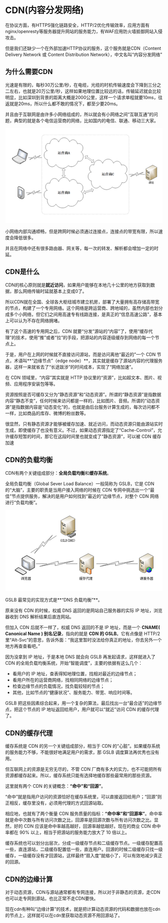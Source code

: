 # CDN(内容分发网络)

在协议方面，有HTTPS强化链路安全，HTTP/2优化传输效率，应用方面有nginx/openresty等服务器提升网站的服务能力，有WAF应用防火墙抵御网站入侵攻击。

但是我们还缺少一个在外部加速HTTP协议的服务，这个服务就是CDN（Content Delivery Network 或 Content Distribution Network），中文名叫“内容分发网络”

## 为什么需要CDN

光速是有限的，每秒30万公里/秒，在电缆，光缆的时机传输速度会下降到三分之二左右，也就是20万公里/秒，这样如果地理位置比较远的话，传输延迟就会比较明显，比如深圳到背景的距离大概是2000公里，这样一个请求单程就要10ms，往返就是20ms，所以什么都不敢的情况下，都至少要20ms。

并且由于互联网是由许多小网络组成的，所以就会有小网络之间“互联互通”的问题，典型的就是各个电信运营商的网络，比如国内的电信、联通、移动三大家。

![运营商网络](./图片/运营商网络.png)

小网络内部沟通顺畅，但是跨网时候必须通过连接点，连接点的带宽有限，所以速度会降低很多。

并且在网络中还有很多路由器、网关等，每一次的转发、解析都会增加一定的时延。

## CDN是什么

CDN的核心原则就是**就近访问**，如果用户能够在本地几十公里的地方获取到数据，那么网络传输时延就基本上变成0了。

所以CDN就在全国、全球各大枢纽城市建立机房，部署了大量拥有高存储高带宽的节点，构建了一个专用网络。这个网络是跨运营商、跨地域的，虽然内部也划分成多个小网络，但它们之间用高速专有线路连接，是真正的“信息高速公路”，基本上可以认为不存在网络拥堵。

有了这个高速的专用网之后，CDN 就要“分发”源站的“内容”了，使用“缓存代理”的技术，使用“推”或者“拉”的手段，把源站的内容逐级缓存到网络的每一个节点上。

于是，用户在上网的时候就不直接访问源站，而是访问离他“最近的”一个 CDN 节点，术语叫**“边缘节点”（edge node）**，其实就是缓存了源站内容的代理服务器，这样一来就省去了“长途跋涉”的时间成本，实现了“网络加速”。

在 CDN 领域里，“内容”其实就是 HTTP 协议里的“资源”，比如超文本、图片、视频、应用程序安装包等等。

资源按照是否可缓存又分为“静态资源”和“动态资源”。所谓的“静态资源”是指数据内容“静态不变”，任何时候来访问都是一样的，比如图片、音频。所谓的“动态资源”是指数据内容是“动态变化”的，也就是由后台服务计算生成的，每次访问都不一样，比如商品的库存、微博的粉丝数等。

很显然，只有静态资源才能够被缓存加速、就近访问，而动态资源只能由源站实时生成，即使缓存了也没有意义。不过，如果动态资源指定了“Cache-Control”，允许缓存短暂的时间，那它在这段时间里也就变成了“静态资源”，可以被 CDN 缓存加速

## CDN的负载均衡

CDN有两个关键组成部分：**全局负载均衡**和**缓存系统**。

全局负载均衡（Global Sever Load Balance）一般简称为 GSLB，它是 CDN 的“大脑”，主要的职责是当用户接入网络的时候在 CDN 专网中挑选出一个“最佳”节点提供服务，解决的是用户如何找到“最近的”边缘节点，对整个 CDN 网络进行“负载均衡”。

![GSLB](./图片/GSLB.png)

GSLB 最常见的实现方式是**“DNS 负载均衡”**。

原来没有 CDN 的时候，权威 DNS 返回的是网站自己服务器的实际 IP 地址，浏览器收到 DNS 解析结果后直连网站。

但加入 CDN 后就不一样了，权威 DNS 返回的不是 IP 地址，而是一个 **CNAME( Canonical Name ) 别名记录**，指向的就是 **CDN 的 GSLB**。它有点像是 HTTP/2 里“Alt-Svc”的意思，告诉外面：“我这里暂时没法给你真正的地址，你去另外一个地方再查查看吧。”

因为没拿到 IP 地址，于是本地 DNS 就会向 GSLB 再发起请求，这样就进入了 CDN 的全局负载均衡系统，开始“智能调度”，主要的依据有这么几个：

- 看用户的 IP 地址，查表得知地理位置，找相对最近的边缘节点；
- 看用户所在的运营商网络，找相同网络的边缘节点；
- 检查边缘节点的负载情况，找负载较轻的节点；
- 其他，比如节点的“健康状况”、服务能力、带宽、响应时间等。

GSLB 把这些因素综合起来，用一个复杂的算法，最后找出一台“最合适”的边缘节点，把这个节点的 IP 地址返回给用户，用户就可以“就近”访问 CDN 的缓存代理了。

## CDN的缓存代理

缓存系统是 CDN 的另一个关键组成部分，相当于 CDN 的“心脏”。如果缓存系统的服务能力不够，不能很好地满足用户的需求，那 GSLB 调度算法再优秀也没有用。

但互联网上的资源是无穷无尽的，不管 CDN 厂商有多大的实力，也不可能把所有资源都缓存起来。所以，缓存系统只能有选择地缓存那些最常用的那些资源。

这里就有两个 CDN 的关键概念：**“命中”**和**“回源”**。

“命中”就是指用户访问的资源恰好在缓存系统里，可以直接返回给用户；“回源”则正相反，缓存里没有，必须用代理的方式回源站取。

相应地，也就有了两个衡量 CDN 服务质量的指标：**“命中率”**和**“回源率”**。命中率就是命中次数与所有访问次数之比，回源率是回源次数与所有访问次数之比。显然，好的 CDN 应该是命中率越高越好，回源率越低越好。现在的商业 CDN 命中率都在 90% 以上，相当于把源站的服务能力放大了 10 倍以上。

缓存系统也可以划分出层次，分成一级缓存节点和二级缓存节点。一级缓存配置高一些，直连源站，二级缓存配置低一些，直连用户。回源的时候二级缓存只找一级缓存，一级缓存没有才回源站，这样最终“扇入度”就缩小了，可以有效地减少真正的回源。

## CDN的边缘计算

对于动态资源，CDN与源站通常都有专网连接，所以对于非静态的资源，走CDN也可以走专网到源站，也比正常不走CDN要快。

现在cdn有种叫“边缘计算”的技术，就是把计算动态资源的代码和数据也放在cdn的节点上，这样就可以在cdn里获取动态资源不用回源站了。







